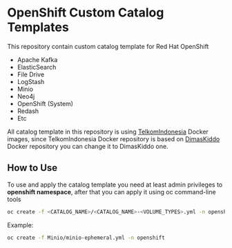 # OpenShift Custom Catalog Templates

This repository contain custom catalog template for Red Hat OpenShift

- Apache Kafka
- ElasticSearch
- File Drive
- LogStash
- Minio
- Neo4j
- OpenShift (System)
- Redash
- Etc

All catalog template in this repository is using [TelkomIndonesia](https://hub.docker.com/r/telkomindonesia) Docker images, since TelkomIndonesia Docker repository is based on [DimasKiddo](https://hub.docker.com/r/dimaskiddo) Docker repository you can change it to DimasKiddo one.



## How to Use

To use and apply the catalog template you need at least admin privileges to **openshift namespace**, after that you can apply it using oc command-line tools

```sh
oc create -f <CATALOG_NAME>/<CATALOG_NAME>-<VOLUME_TYPES>.yml -n openshift
```

Example:

```sh
oc create -f Minio/minio-ephemeral.yml -n openshift
```

